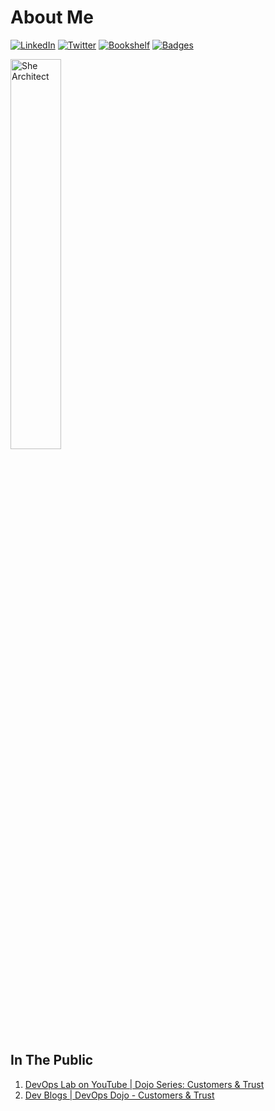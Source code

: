 # About Me

[![LinkedIn](https://img.shields.io/badge/My-Resume-0077b5.svg)](https://www.linkedin.com/in/kittychiu/)
[![Twitter](https://img.shields.io/badge/Random-Thoughts-olive.svg)](https://twitter.com/kittychiuau)
[![Bookshelf](https://img.shields.io/badge/Current-Readings-beige.svg)](https://www.goodreads.com/kittychiu)
[![Badges](https://img.shields.io/badge/Some-Badges-maroon.svg)](https://www.credly.com/users/kittychiu/badges?sort=-state_updated_at)

<img src="https://octodex.github.com/images/femalecodertocat.png" alt="She Architect" title="She Architect" width="40%"/>


## In The Public

1. [DevOps Lab on YouTube | Dojo Series: Customers & Trust](https://youtu.be/6VhtozP3K0A)
2. [Dev Blogs | DevOps Dojo - Customers & Trust](https://aka.ms/DevOpsLab/Dojo/Customers)







<!--
**KittyChiu/kittychiu** is a ✨ _special_ ✨ repository because its `README.md` (this file) appears on your GitHub profile.

Here are some ideas to get you started:

- 🔭 I’m currently working on ...
- 🌱 I’m currently learning ...
- 👯 I’m looking to collaborate on ...
- 🤔 I’m looking for help with ...
- 💬 Ask me about ...
- 📫 How to reach me: ...
- 😄 Pronouns: ...
- ⚡ Fun fact: ...
-->
